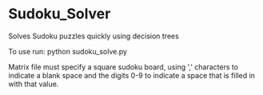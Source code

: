 # Sudoku_Solver
Solves Sudoku puzzles quickly using decision trees

To use run: python sudoku_solve.py <filename-containing-matrices>

Matrix file must specify a square sudoku board, using ',' characters to indicate a blank space and the digits 0-9 to indicate a space that is filled in with that value.
